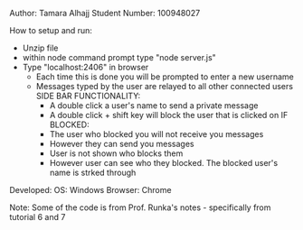 Author: Tamara Alhajj
Student Number: 100948027

How to setup and run:
- Unzip file
- within node command prompt type "node server.js"
- Type "localhost:2406" in browser
	- Each time this is done you will be prompted to enter a new username
	- Messages typed by the user are relayed to all other connected users
	SIDE BAR FUNCTIONALITY:
		- A double click a user's name to send a private message
		- A double click + shift key will block the user that is clicked on
	IF BLOCKED:
		- The user who blocked you will not receive you messages
		- However they can send you messages
		- User is not shown who blocks them
		- However user can see who they blocked. The blocked user's name is strked through

Developed:
	OS: Windows
	Browser: Chrome

Note: 
	Some of the code is from Prof. Runka's notes 
		- specifically from tutorial 6 and 7